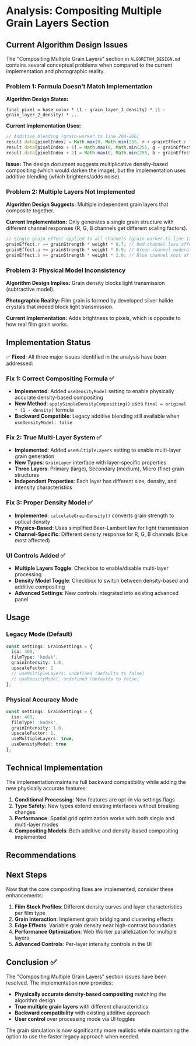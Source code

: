 # Analysis: Compositing Multiple Grain Layers Section

## Current Algorithm Design Issues

The "Compositing Multiple Grain Layers" section in `ALGORITHM_DESIGN.md` contains several conceptual problems when compared to the current implementation and photographic reality.

### Problem 1: Formula Doesn't Match Implementation

**Algorithm Design States:**
```
final_pixel = base_color * (1 - grain_layer_1_density) * (1 - grain_layer_2_density) * ...
```

**Current Implementation Uses:**
```typescript
// Additive blending (grain-worker.ts line 204-206)
result.data[pixelIndex] = Math.max(0, Math.min(255, r + grainEffect.r * 255));
result.data[pixelIndex + 1] = Math.max(0, Math.min(255, g + grainEffect.g * 255));
result.data[pixelIndex + 2] = Math.max(0, Math.min(255, b + grainEffect.b * 255));
```

**Issue:** The design document suggests multiplicative density-based compositing (which would darken the image), but the implementation uses additive blending (which brightens/adds noise).

### Problem 2: Multiple Layers Not Implemented

**Algorithm Design Suggests:** Multiple independent grain layers that composite together.

**Current Implementation:** Only generates a single grain structure with different channel responses (R, G, B channels get different scaling factors).

```typescript
// Single grain effect applied to all channels (grain-worker.ts line 173-175)
grainEffect.r += grainStrength * weight * 0.7; // Red channel less affected
grainEffect.g += grainStrength * weight * 0.9; // Green channel moderate  
grainEffect.b += grainStrength * weight * 1.0; // Blue channel most affected
```

### Problem 3: Physical Model Inconsistency

**Algorithm Design Implies:** Grain density blocks light transmission (subtractive model).

**Photographic Reality:** Film grain is formed by developed silver halide crystals that indeed block light transmission.

**Current Implementation:** Adds brightness to pixels, which is opposite to how real film grain works.

## Implementation Status

✅ **Fixed**: All three major issues identified in the analysis have been addressed:

### Fix 1: Correct Compositing Formula ✅
- **Implemented**: Added `useDensityModel` setting to enable physically accurate density-based compositing
- **New Method**: `applySimpleDensityCompositing()` uses `final = original * (1 - density)` formula
- **Backward Compatible**: Legacy additive blending still available when `useDensityModel: false`

### Fix 2: True Multi-Layer System ✅
- **Implemented**: Added `useMultipleLayers` setting to enable multi-layer grain generation
- **New Types**: `GrainLayer` interface with layer-specific properties
- **Three Layers**: Primary (large), Secondary (medium), Micro (fine) grain structures
- **Independent Properties**: Each layer has different size, density, and intensity characteristics

### Fix 3: Proper Density Model ✅
- **Implemented**: `calculateGrainDensity()` converts grain strength to optical density
- **Physics-Based**: Uses simplified Beer-Lambert law for light transmission
- **Channel-Specific**: Different density response for R, G, B channels (blue most affected)

### UI Controls Added ✅
- **Multiple Layers Toggle**: Checkbox to enable/disable multi-layer processing
- **Density Model Toggle**: Checkbox to switch between density-based and additive compositing
- **Advanced Settings**: New controls integrated into existing advanced panel

## Usage

### Legacy Mode (Default)
```typescript
const settings: GrainSettings = {
  iso: 400,
  filmType: 'kodak',
  grainIntensity: 1.0,
  upscaleFactor: 1
  // useMultipleLayers: undefined (defaults to false)
  // useDensityModel: undefined (defaults to false)
};
```

### Physical Accuracy Mode
```typescript
const settings: GrainSettings = {
  iso: 400,
  filmType: 'kodak',
  grainIntensity: 1.0,
  upscaleFactor: 1,
  useMultipleLayers: true,
  useDensityModel: true
};
```

## Technical Implementation

The implementation maintains full backward compatibility while adding the new physically accurate features:

1. **Conditional Processing**: New features are opt-in via settings flags
2. **Type Safety**: New types extend existing interfaces without breaking changes  
3. **Performance**: Spatial grid optimization works with both single and multi-layer modes
4. **Compositing Models**: Both additive and density-based compositing implemented

## Recommendations

## Next Steps

Now that the core compositing fixes are implemented, consider these enhancements:

1. **Film Stock Profiles**: Different density curves and layer characteristics per film type
2. **Grain Interaction**: Implement grain bridging and clustering effects
3. **Edge Effects**: Variable grain density near high-contrast boundaries  
4. **Performance Optimization**: Web Worker parallelization for multiple layers
5. **Advanced Controls**: Per-layer intensity controls in the UI

## Conclusion ✅

The "Compositing Multiple Grain Layers" section issues have been resolved. The implementation now provides:

- **Physically accurate density-based compositing** matching the algorithm design
- **True multiple grain layers** with different characteristics  
- **Backward compatibility** with existing additive approach
- **User control** over processing mode via UI toggles

The grain simulation is now significantly more realistic while maintaining the option to use the faster legacy approach when needed.
